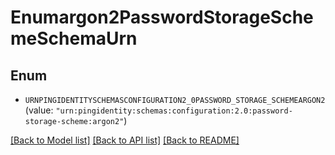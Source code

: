 # Enumargon2PasswordStorageSchemeSchemaUrn

## Enum


* `URNPINGIDENTITYSCHEMASCONFIGURATION2_0PASSWORD_STORAGE_SCHEMEARGON2` (value: `"urn:pingidentity:schemas:configuration:2.0:password-storage-scheme:argon2"`)


[[Back to Model list]](../README.md#documentation-for-models) [[Back to API list]](../README.md#documentation-for-api-endpoints) [[Back to README]](../README.md)


